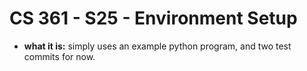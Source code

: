 # CS 361 - S25 - Environment Setup

- **what it is:** simply uses an example python program, and two test commits for now.
